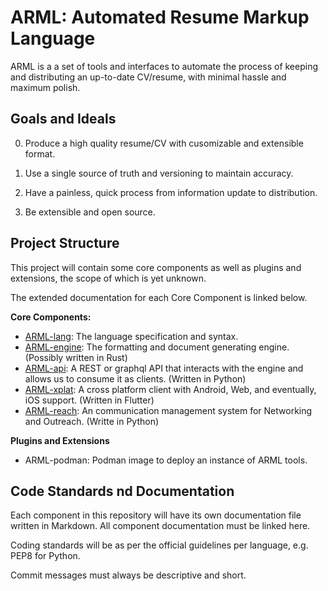 # ARML: Automated Resume Markup Language

ARML is a a set of tools and interfaces to automate the process of keeping and distributing an up-to-date CV/resume, with minimal hassle and maximum polish.

## Goals and Ideals

0. Produce a high quality resume/CV with cusomizable and extensible format.

1. Use a single source of truth and versioning to maintain accuracy.

2. Have a painless, quick process from information update to distribution. 

3. Be extensible and open source.

## Project Structure

This project will contain some core components as well as plugins and extensions, the scope of which is yet unknown. 

The extended documentation for each Core Component is linked below.

**Core Components:**

- [ARML-lang](ARML-lang/ARML-lang_specification.md): The language specification and syntax.
- [ARML-engine](ARML-engine/ARML-engine_docs.md): The formatting and document generating engine. (Possibly written in Rust)
- [ARML-api](ARML-api/ARML-api_docs.md): A REST or graphql API that interacts with the engine and allows us to consume it as clients. (Written in Python)
- [ARML-xplat](ARML-xplat/ARML-xplat_docs.md): A cross platform client with Android, Web, and eventually, iOS support. (Written in Flutter) 
- [ARML-reach](ARML-reach/ARML-reach_docs.md): An communication management system for Networking and Outreach. (Writte in Python)

**Plugins and Extensions**

- ARML-podman: Podman image to deploy an instance of ARML tools.

## Code Standards nd Documentation

Each component in this repository will have its own documentation file written in Markdown. All component documentation must be linked here.

Coding standards will be as per the official guidelines per language, e.g. PEP8 for Python. 

Commit messages must always be descriptive and short.
